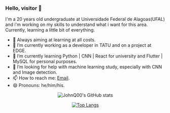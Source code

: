 ### Hello, visitor 👋

I'm a 20 years old undergraduate at Universidade Federal de Alagoas(UFAL) and i'm working on my skills to understand what i want for this area.
Currently, learning a little bit of everything.

- 💫 Always aiming at learning at all costs.
- 🔭 I’m currently working as a developer in TATU and on a project at EDGE.
- 🌱 I’m currently learning Python | CNN | React for university and Flutter | MySQL for personal purposes. 
- 🤔 I’m looking for help with machine learning study, especially with CNN and Image detection.
- 📫 How to reach me: [Email](jddcp@ic.ufal.br).
- 😄 Pronouns: he/him/his.

<div align="center">
 
![JohnQ00's GitHub stats](https://github-readme-stats.vercel.app/api?username=JohnQ00&show_icons=true&theme=tokyonight)

[![Top Langs](https://github-readme-stats.vercel.app/api/top-langs/?username=JohnQ00&layout=compact&langs_count=10&theme=tokyonight)](https://github.com/anuraghazra/github-readme-stats)
 
</div>
